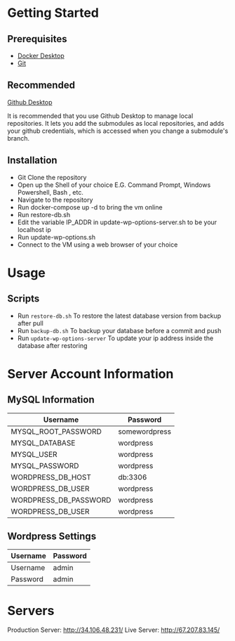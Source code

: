 # Getting Started

## Prerequisites

- [Docker Desktop](https://www.docker.com/products/docker-desktop)
- [Git](https://git-scm.com)

## Recommended

[Github Desktop](https://desktop.github.com)

It is recommended that you use Github Desktop to manage local repositories. It lets you add the submodules as local repositories, and adds your github credentials, which is accessed when you change a submodule's branch.

## Installation

- Git Clone the repository
- Open up the Shell of your choice E.G. Command Prompt, Windows Powershell, Bash , etc.
- Navigate to the repository
- Run docker-compose up -d to bring the vm online
- Run restore-db.sh
- Edit the variable IP_ADDR in update-wp-options-server.sh to be your localhost ip
- Run update-wp-options.sh
- Connect to the VM using a web browser of your choice

# Usage

## Scripts

- Run `restore-db.sh` To restore the latest database version from backup after pull
- Run `backup-db.sh` To backup your database before a commit and push
- Run `update-wp-options-server` To update your ip address inside the database after restoring

# Server Account Information

## MySQL Information

| Username                 | Password        |
|--------------------------|-----------------|
| MYSQL_ROOT_PASSWORD      | somewordpress   |
| MYSQL_DATABASE           | wordpress       |
| MYSQL_USER               | wordpress       |
| MYSQL_PASSWORD           | wordpress       |
| WORDPRESS_DB_HOST        | db:3306         |
| WORDPRESS_DB_USER        | wordpress       |
| WORDPRESS_DB_PASSWORD    | wordpress       |
| WORDPRESS_DB_USER        | wordpress       |

## Wordpress Settings

| Username                 | Password        |
|--------------------------|-----------------|
| Username                 | admin           |
| Password                 | admin           |

# Servers

Production Server: http://34.106.48.231/
Live Server: http://67.207.83.145/
